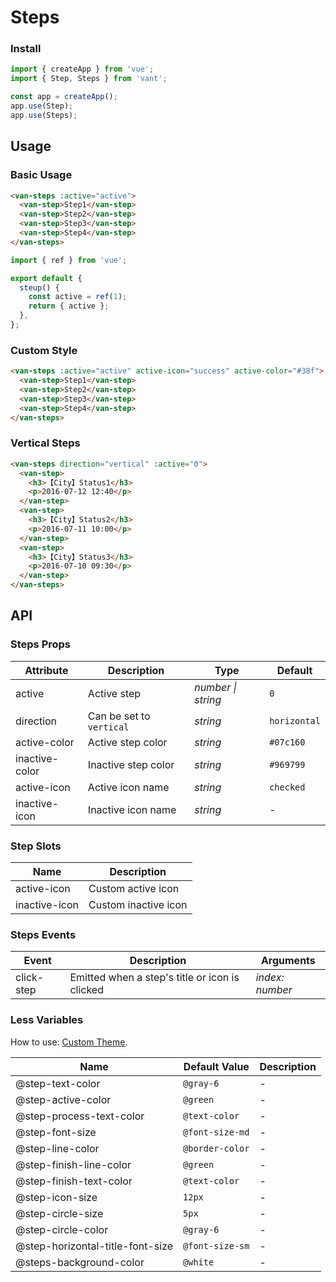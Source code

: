 # Steps

### Install

```js
import { createApp } from 'vue';
import { Step, Steps } from 'vant';

const app = createApp();
app.use(Step);
app.use(Steps);
```

## Usage

### Basic Usage

```html
<van-steps :active="active">
  <van-step>Step1</van-step>
  <van-step>Step2</van-step>
  <van-step>Step3</van-step>
  <van-step>Step4</van-step>
</van-steps>
```

```js
import { ref } from 'vue';

export default {
  steup() {
    const active = ref(1);
    return { active };
  },
};
```

### Custom Style

```html
<van-steps :active="active" active-icon="success" active-color="#38f">
  <van-step>Step1</van-step>
  <van-step>Step2</van-step>
  <van-step>Step3</van-step>
  <van-step>Step4</van-step>
</van-steps>
```

### Vertical Steps

```html
<van-steps direction="vertical" :active="0">
  <van-step>
    <h3>【City】Status1</h3>
    <p>2016-07-12 12:40</p>
  </van-step>
  <van-step>
    <h3>【City】Status2</h3>
    <p>2016-07-11 10:00</p>
  </van-step>
  <van-step>
    <h3>【City】Status3</h3>
    <p>2016-07-10 09:30</p>
  </van-step>
</van-steps>
```

## API

### Steps Props

| Attribute      | Description              | Type               | Default      |
|----------------|--------------------------|--------------------|--------------|
| active         | Active step              | _number \| string_ | `0`          |
| direction      | Can be set to `vertical` | _string_           | `horizontal` |
| active-color   | Active step color        | _string_           | `#07c160`    |
| inactive-color | Inactive step color      | _string_           | `#969799`    |
| active-icon    | Active icon name         | _string_           | `checked`    |
| inactive-icon  | Inactive icon name       | _string_           | -            |

### Step Slots

| Name          | Description          |
|---------------|----------------------|
| active-icon   | Custom active icon   |
| inactive-icon | Custom inactive icon |

### Steps Events

| Event      | Description                                    | Arguments       |
|------------|------------------------------------------------|-----------------|
| click-step | Emitted when a step's title or icon is clicked | _index: number_ |

### Less Variables

How to use: [Custom Theme](#/en-US/theme).

| Name                             | Default Value   | Description |
|----------------------------------|-----------------|-------------|
| @step-text-color                 | `@gray-6`       | -           |
| @step-active-color               | `@green`        | -           |
| @step-process-text-color         | `@text-color`   | -           |
| @step-font-size                  | `@font-size-md` | -           |
| @step-line-color                 | `@border-color` | -           |
| @step-finish-line-color          | `@green`        | -           |
| @step-finish-text-color          | `@text-color`   | -           |
| @step-icon-size                  | `12px`          | -           |
| @step-circle-size                | `5px`           | -           |
| @step-circle-color               | `@gray-6`       | -           |
| @step-horizontal-title-font-size | `@font-size-sm` | -           |
| @steps-background-color          | `@white`        | -           |
